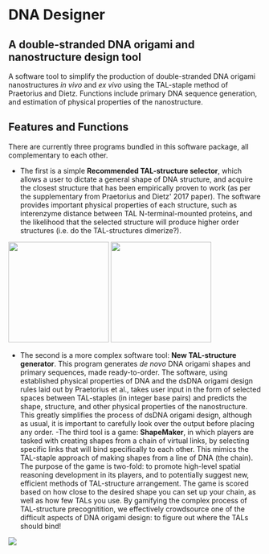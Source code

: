 # DNA Designer

## A double-stranded DNA origami and nanostructure design tool
A software tool to simplify the production of double-stranded DNA origami nanostructures *in vivo* and *ex vivo* using the TAL-staple method of Praetorius and Dietz. Functions include primary DNA sequence generation, and estimation of physical properties of the nanostructure.

## Features and Functions
There are currently three programs bundled in this software package, all complementary to each other.

- The first is a simple **Recommended TAL-structure selector**, which allows a user to dictate a general shape of DNA structure, and acquire the closest structure that has been empirically proven to work (as per the supplementary from Praetorius and Dietz' 2017 paper). The software provides important physical properties of each structure, such as interenzyme distance between TAL N-terminal-mounted proteins, and the likelihood that the selected structure will produce higher order structures (i.e. do the TAL-structures dimerize?). 

<p float="left">
  <img src="https://github.com/malyalar/DNAdesigner/blob/master/RudimentaryFiles/sample1.PNG" width="200" />
  <img src="https://github.com/malyalar/DNAdesigner/blob/master/RudimentaryFiles/sample2.PNG" width="200" /> 
</p>

- The second is a more complex software tool: **New TAL-structure generator**. This program generates *de novo* DNA origami shapes and primary sequences, made ready-to-order. The software, using established physical properties of DNA and the dsDNA origami design rules laid out by Praetorius et al., takes user input in the form of selected spaces between TAL-staples (in integer base pairs) and predicts the shape, structure, and other physical properties of the nanostructure. This greatly simplifies the process of dsDNA origami design, although as usual, it is important to carefully look over the output before placing any order.
-The third tool is a game: **ShapeMaker**, in which players are tasked with creating shapes from a chain of virtual links, by selecting specific links that will bind specifically to each other. This mimics the TAL-staple approach of making shapes from a line of DNA (the chain). The purpose of the game is two-fold: to promote high-level spatial reasoning development in its players, and to potentially suggest new, efficient methods of TAL-structure arrangement. The game is scored based on how close to the desired shape you can set up your chain, as well as how few TALs you use. By gamifying the complex process of TAL-structure precognitition, we effectively crowdsource one of the difficult aspects of DNA origami design: to figure out where the TALs should bind!

<img src="https://github.com/malyalar/DNAdesigner/blob/master/Communications/Screencapture.PNG">
